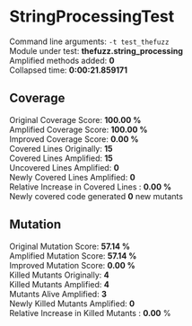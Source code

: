 



# StringProcessingTest
  
Command line arguments: `-t test_thefuzz`  
Module under test: **thefuzz.string_processing**  
Amplified methods added: **0**  
Collapsed time: **0:00:21.859171**
## Coverage
  
Original Coverage Score: **100.00 %**  
Amplified Coverage Score: **100.00 %**  
Improved Coverage Score: **0.00 %**  
Covered Lines Originally: **15**  
Covered Lines Amplified: **15**  
Uncovered Lines Amplified: **0**  
Newly Covered Lines Amplified: **0**  
Relative Increase in Covered Lines : **0.00 %**  
Newly covered code generated **0** new mutants
## Mutation
  
Original Mutation Score: **57.14 %**  
Amplified Mutation Score: **57.14 %**  
Improved Mutation Score: **0.00 %**  
Killed Mutants Originally: **4**  
Killed Mutants Amplified: **4**  
Mutants Alive Amplified: **3**  
Newly Killed Mutants Amplified: **0**  
Relative Increase in Killed Mutants : **0.00** %
